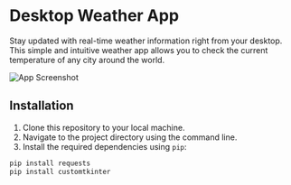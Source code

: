 # Desktop Weather App

Stay updated with real-time weather information right from your desktop. This simple and intuitive weather app allows you to check the current temperature of any city around the world.

![App Screenshot](screenshots/app_screenshot.png)

## Installation

1. Clone this repository to your local machine.
2. Navigate to the project directory using the command line.
3. Install the required dependencies using `pip`:

```sh
pip install requests
pip install customtkinter
